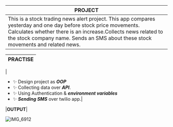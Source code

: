 |**PROJECT**|
|---|
|This is a stock trading news alert project. This app compares yesterday and one day before stock price movements. Calculates whether there is an increase.Collects news related to the stock company name. Sends an SMS about these stock movements and related news.|

|**PRACTISE**|
|---|
|
- ✨ Design project as ***OOP***
- ✨ Collecting data over ***API***.
- ✨ Using Authentication & ***environment variables***
- ✨ ***Sending SMS*** over twilio app.|

|**OUTPUT**|

![IMG_6912](https://github.com/fly-pixie/100-Days-of-Code-Python/assets/65401609/38662741-b773-4119-9ba8-2e556b2e164f)
